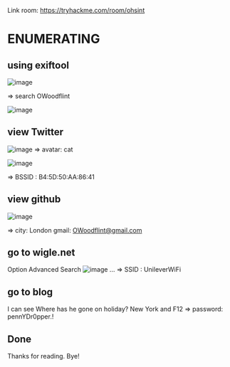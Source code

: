 Link room: https://tryhackme.com/room/ohsint
# ENUMERATING
## using exiftool

![image](https://github.com/nguyenngocdung18/tryhackme/assets/134156226/4abfd3ef-a4c4-4222-990a-f19bf010b7c3)

=> search OWoodflint

 ![image](https://github.com/nguyenngocdung18/tryhackme/assets/134156226/d57845fd-29cd-472a-ae7d-45da76fe3783)

## view Twitter
![image](https://github.com/nguyenngocdung18/tryhackme/assets/134156226/50590f5c-04e9-45b2-a175-662099a63817)
=> avatar: cat

![image](https://github.com/nguyenngocdung18/tryhackme/assets/134156226/12645864-93b6-4eb4-80ad-7cd47551e7c1)

=> BSSID : B4:5D:50:AA:86:41

## view github
![image](https://github.com/nguyenngocdung18/tryhackme/assets/134156226/8995eec5-e841-4f59-a3a0-3c1cda427161)

=> city: London
   gmail: OWoodflint@gmail.com
## go to wigle.net
Option Advanced Search
![image](https://github.com/nguyenngocdung18/tryhackme/assets/134156226/506256eb-bddd-487f-ae0f-5962a65776f4)
...
=> SSID : UnileverWiFi
## go to blog
I can see
Where has he gone on holiday? New York
and F12 => password: pennYDr0pper.!
## Done
Thanks for reading. Bye!
